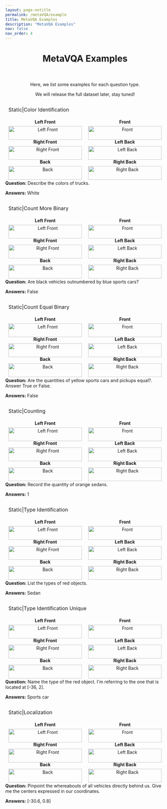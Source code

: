```yaml
---
layout: page-notitle
permalink: /metaVQA/example
title: MetaVQA Examples
description: "MetaVQA Examples"
nav: false
nav_order: 4
---
```

<header class="post-header center-text">
    <h1 class="post-title">MetaVQA Examples</h1>
</header>
<div style="text-align: center;">
  <p>Here, we list some examples for each question type.</p>
  <p>We will release the full dataset later, stay tuned!</p>
</div>


<div class="container">
    <!-- Question Type -->
      <div class="question-section" style="margin-top: 20px;">
        <div class="badge badge-tag" style="font-size: 1rem; padding: 10px; display: inline-block;">Static|Color Identification</div>
        <!-- <h2 style="margin-bottom: 15px;">Question Type: <span id="question-type">Static|Color Identification</span></h2> -->
    </div>
    <div class="row" style="display: flex; justify-content: center; flex-wrap: wrap;">
        <!-- First Row -->
        <div class="image-container" style="text-align: center; margin: 10px; flex: 1 0 30%;">
            <span class="location-label" style="display: block; font-weight: bold; margin-bottom: 5px;">Left Front</span>
            <img src="../assets/img/metavqa/static_new/static_color_identification/leftf/rgb_leftf_572_20.png" alt="Left Front" class="my-image" style="width: 100%; height: auto;">
        </div>
        <div class="image-container" style="text-align: center; margin: 10px; flex: 1 0 30%;">
            <span class="location-label" style="display: block; font-weight: bold; margin-bottom: 5px;">Front</span>
            <img src="../assets/img/metavqa/static_new/static_color_identification/front/rgb_front_572_20.png" alt="Front" class="my-image" style="width: 100%; height: auto;">
        </div>
        <div class="image-container" style="text-align: center; margin: 10px; flex: 1 0 30%;">
            <span class="location-label" style="display: block; font-weight: bold; margin-bottom: 5px;">Right Front</span>
            <img src="../assets/img/metavqa/static_new/static_color_identification/rightf/rgb_rightf_572_20.png" alt="Right Front" class="my-image" style="width: 100%; height: auto;">
        </div>
        <!-- Second Row -->
        <div class="image-container" style="text-align: center; margin: 10px; flex: 1 0 30%;">
            <span class="location-label" style="display: block; font-weight: bold; margin-bottom: 5px;">Left Back</span>
            <img src="../assets/img/metavqa/static_new/static_color_identification/leftb/rgb_leftb_572_20.png" alt="Left Back" class="my-image" style="width: 100%; height: auto;">
        </div>
        <div class="image-container" style="text-align: center; margin: 10px; flex: 1 0 30%;">
            <span class="location-label" style="display: block; font-weight: bold; margin-bottom: 5px;">Back</span>
            <img src="../assets/img/metavqa/static_new/static_color_identification/back/rgb_back_572_20.png" alt="Back" class="my-image" style="width: 100%; height: auto;">
        </div>
        <div class="image-container" style="text-align: center; margin: 10px; flex: 1 0 30%;">
            <span class="location-label" style="display: block; font-weight: bold; margin-bottom: 5px;">Right Back</span>
            <img src="../assets/img/metavqa/static_new/static_color_identification/rightb/rgb_rightb_572_20.png" alt="Right Back" class="my-image" style="width: 100%; height: auto;">
        </div>
    </div>
    <div class="question-and-answer">
        <p id="question-text" style="margin-bottom: 5px;"><strong>Question:</strong> Describe the colors of trucks.</p>
        <p id="answers" style="margin-bottom: 5px;"><strong>Answers:</strong> White</p>
    </div>
</div>

<div class="container">
    <!-- Question Type -->
      <div class="question-section" style="margin-top: 20px;">
        <div class="badge badge-tag" style="font-size: 1rem; padding: 10px; display: inline-block;">Static|Count More Binary</div>
        <!-- <h2 style="margin-bottom: 15px;">Question Type: <span id="question-type">Static|Color Identification</span></h2> -->
    </div>
    <div class="row" style="display: flex; justify-content: center; flex-wrap: wrap;">
        <!-- First Row -->
        <div class="image-container" style="text-align: center; margin: 10px; flex: 1 0 30%;">
            <span class="location-label" style="display: block; font-weight: bold; margin-bottom: 5px;">Left Front</span>
            <img src="../assets/img/metavqa/static_new/static_count_more_binary/leftf/rgb_leftf_4233_43.png" alt="Left Front" class="my-image" style="width: 100%; height: auto;">
        </div>
        <div class="image-container" style="text-align: center; margin: 10px; flex: 1 0 30%;">
            <span class="location-label" style="display: block; font-weight: bold; margin-bottom: 5px;">Front</span>
            <img src="../assets/img/metavqa/static_new/static_count_more_binary/front/rgb_front_4233_43.png" alt="Front" class="my-image" style="width: 100%; height: auto;">
        </div>
        <div class="image-container" style="text-align: center; margin: 10px; flex: 1 0 30%;">
            <span class="location-label" style="display: block; font-weight: bold; margin-bottom: 5px;">Right Front</span>
            <img src="../assets/img/metavqa/static_new/static_count_more_binary/rightf/rgb_rightf_4233_43.png" alt="Right Front" class="my-image" style="width: 100%; height: auto;">
        </div>
        <!-- Second Row -->
        <div class="image-container" style="text-align: center; margin: 10px; flex: 1 0 30%;">
            <span class="location-label" style="display: block; font-weight: bold; margin-bottom: 5px;">Left Back</span>
            <img src="../assets/img/metavqa/static_new/static_count_more_binary/leftb/rgb_leftb_4233_43.png" alt="Left Back" class="my-image" style="width: 100%; height: auto;">
        </div>
        <div class="image-container" style="text-align: center; margin: 10px; flex: 1 0 30%;">
            <span class="location-label" style="display: block; font-weight: bold; margin-bottom: 5px;">Back</span>
            <img src="../assets/img/metavqa/static_new/static_count_more_binary/back/rgb_back_4233_43.png" alt="Back" class="my-image" style="width: 100%; height: auto;">
        </div>
        <div class="image-container" style="text-align: center; margin: 10px; flex: 1 0 30%;">
            <span class="location-label" style="display: block; font-weight: bold; margin-bottom: 5px;">Right Back</span>
            <img src="../assets/img/metavqa/static_new/static_count_more_binary/rightb/rgb_rightb_4233_43.png" alt="Right Back" class="my-image" style="width: 100%; height: auto;">
        </div>
    </div>
    <div class="question-and-answer">
        <p id="question-text" style="margin-bottom: 5px;"><strong>Question:</strong> Are black vehicles outnumbered by blue sports cars?</p>
        <p id="answers" style="margin-bottom: 5px;"><strong>Answers:</strong> False</p>
    </div>
</div>

<div class="container">
    <!-- Question Type -->
      <div class="question-section" style="margin-top: 20px;">
        <div class="badge badge-tag" style="font-size: 1rem; padding: 10px; display: inline-block;">Static|Count Equal Binary</div>
        <!-- <h2 style="margin-bottom: 15px;">Question Type: <span id="question-type">Static|Color Identification</span></h2> -->
    </div>
    <div class="row" style="display: flex; justify-content: center; flex-wrap: wrap;">
        <!-- First Row -->
        <div class="image-container" style="text-align: center; margin: 10px; flex: 1 0 30%;">
            <span class="location-label" style="display: block; font-weight: bold; margin-bottom: 5px;">Left Front</span>
            <img src="../assets/img/metavqa/static_new/static_count_equal_binary/leftf/download.png" alt="Left Front" class="my-image" style="width: 100%; height: auto;">
        </div>
        <div class="image-container" style="text-align: center; margin: 10px; flex: 1 0 30%;">
            <span class="location-label" style="display: block; font-weight: bold; margin-bottom: 5px;">Front</span>
            <img src="../assets/img/metavqa/static_new/static_count_equal_binary/front/download.png" alt="Front" class="my-image" style="width: 100%; height: auto;">
        </div>
        <div class="image-container" style="text-align: center; margin: 10px; flex: 1 0 30%;">
            <span class="location-label" style="display: block; font-weight: bold; margin-bottom: 5px;">Right Front</span>
            <img src="../assets/img/metavqa/static_new/static_count_equal_binary/rightf/download.png" alt="Right Front" class="my-image" style="width: 100%; height: auto;">
        </div>
        <!-- Second Row -->
        <div class="image-container" style="text-align: center; margin: 10px; flex: 1 0 30%;">
            <span class="location-label" style="display: block; font-weight: bold; margin-bottom: 5px;">Left Back</span>
            <img src="../assets/img/metavqa/static_new/static_count_equal_binary/leftb/download.png" alt="Left Back" class="my-image" style="width: 100%; height: auto;">
        </div>
        <div class="image-container" style="text-align: center; margin: 10px; flex: 1 0 30%;">
            <span class="location-label" style="display: block; font-weight: bold; margin-bottom: 5px;">Back</span>
            <img src="../assets/img/metavqa/static_new/static_count_equal_binary/back/download.png" alt="Back" class="my-image" style="width: 100%; height: auto;">
        </div>
        <div class="image-container" style="text-align: center; margin: 10px; flex: 1 0 30%;">
            <span class="location-label" style="display: block; font-weight: bold; margin-bottom: 5px;">Right Back</span>
            <img src="../assets/img/metavqa/static_new/static_count_equal_binary/rightb/download.png" alt="Right Back" class="my-image" style="width: 100%; height: auto;">
        </div>
    </div>
    <div class="question-and-answer">
        <p id="question-text" style="margin-bottom: 5px;"><strong>Question:</strong> Are the quantities of yellow sports cars and pickups equal?. Answer True or False.</p>
        <p id="answers" style="margin-bottom: 5px;"><strong>Answers:</strong> False</p>
    </div>
</div>

<div class="container">
    <!-- Question Type -->
      <div class="question-section" style="margin-top: 20px;">
        <div class="badge badge-tag" style="font-size: 1rem; padding: 10px; display: inline-block;">Static|Counting</div>
        <!-- <h2 style="margin-bottom: 15px;">Question Type: <span id="question-type">Static|Color Identification</span></h2> -->
    </div>
    <div class="row" style="display: flex; justify-content: center; flex-wrap: wrap;">
        <!-- First Row -->
        <div class="image-container" style="text-align: center; margin: 10px; flex: 1 0 30%;">
            <span class="location-label" style="display: block; font-weight: bold; margin-bottom: 5px;">Left Front</span>
            <img src="../assets/img/metavqa/static_new/static_counting/leftf/rgb_leftf_3716_65.png" alt="Left Front" class="my-image" style="width: 100%; height: auto;">
        </div>
        <div class="image-container" style="text-align: center; margin: 10px; flex: 1 0 30%;">
            <span class="location-label" style="display: block; font-weight: bold; margin-bottom: 5px;">Front</span>
            <img src="../assets/img/metavqa/static_new/static_counting/front/rgb_front_3716_65.png" alt="Front" class="my-image" style="width: 100%; height: auto;">
        </div>
        <div class="image-container" style="text-align: center; margin: 10px; flex: 1 0 30%;">
            <span class="location-label" style="display: block; font-weight: bold; margin-bottom: 5px;">Right Front</span>
            <img src="../assets/img/metavqa/static_new/static_counting/rightf/rgb_rightf_3716_65.png" alt="Right Front" class="my-image" style="width: 100%; height: auto;">
        </div>
        <!-- Second Row -->
        <div class="image-container" style="text-align: center; margin: 10px; flex: 1 0 30%;">
            <span class="location-label" style="display: block; font-weight: bold; margin-bottom: 5px;">Left Back</span>
            <img src="../assets/img/metavqa/static_new/static_counting/leftb/rgb_leftb_3716_65.png" alt="Left Back" class="my-image" style="width: 100%; height: auto;">
        </div>
        <div class="image-container" style="text-align: center; margin: 10px; flex: 1 0 30%;">
            <span class="location-label" style="display: block; font-weight: bold; margin-bottom: 5px;">Back</span>
            <img src="../assets/img/metavqa/static_new/static_counting/back/rgb_back_3716_65.png" alt="Back" class="my-image" style="width: 100%; height: auto;">
        </div>
        <div class="image-container" style="text-align: center; margin: 10px; flex: 1 0 30%;">
            <span class="location-label" style="display: block; font-weight: bold; margin-bottom: 5px;">Right Back</span>
            <img src="../assets/img/metavqa/static_new/static_counting/rightb/rgb_rightb_3716_65.png" alt="Right Back" class="my-image" style="width: 100%; height: auto;">
        </div>
    </div>
    <div class="question-and-answer">
        <p id="question-text" style="margin-bottom: 5px;"><strong>Question:</strong> Record the quantity of orange sedans.</p>
        <p id="answers" style="margin-bottom: 5px;"><strong>Answers:</strong> 1</p>
    </div>
</div>

<div class="container">
    <!-- Question Type -->
      <div class="question-section" style="margin-top: 20px;">
        <div class="badge badge-tag" style="font-size: 1rem; padding: 10px; display: inline-block;">Static|Type Identification</div>
        <!-- <h2 style="margin-bottom: 15px;">Question Type: <span id="question-type">Static|Color Identification</span></h2> -->
    </div>
    <div class="row" style="display: flex; justify-content: center; flex-wrap: wrap;">
        <!-- First Row -->
        <div class="image-container" style="text-align: center; margin: 10px; flex: 1 0 30%;">
            <span class="location-label" style="display: block; font-weight: bold; margin-bottom: 5px;">Left Front</span>
            <img src="../assets/img/metavqa/static_new/static_type_identification/leftf/download.png" alt="Left Front" class="my-image" style="width: 100%; height: auto;">
        </div>
        <div class="image-container" style="text-align: center; margin: 10px; flex: 1 0 30%;">
            <span class="location-label" style="display: block; font-weight: bold; margin-bottom: 5px;">Front</span>
            <img src="../assets/img/metavqa/static_new/static_type_identification/front/download.png" alt="Front" class="my-image" style="width: 100%; height: auto;">
        </div>
        <div class="image-container" style="text-align: center; margin: 10px; flex: 1 0 30%;">
            <span class="location-label" style="display: block; font-weight: bold; margin-bottom: 5px;">Right Front</span>
            <img src="../assets/img/metavqa/static_new/static_type_identification/rightf/download.png" alt="Right Front" class="my-image" style="width: 100%; height: auto;">
        </div>
        <!-- Second Row -->
        <div class="image-container" style="text-align: center; margin: 10px; flex: 1 0 30%;">
            <span class="location-label" style="display: block; font-weight: bold; margin-bottom: 5px;">Left Back</span>
            <img src="../assets/img/metavqa/static_new/static_type_identification/leftb/download.png" alt="Left Back" class="my-image" style="width: 100%; height: auto;">
        </div>
        <div class="image-container" style="text-align: center; margin: 10px; flex: 1 0 30%;">
            <span class="location-label" style="display: block; font-weight: bold; margin-bottom: 5px;">Back</span>
            <img src="../assets/img/metavqa/static_new/static_type_identification/back/download.png" alt="Back" class="my-image" style="width: 100%; height: auto;">
        </div>
        <div class="image-container" style="text-align: center; margin: 10px; flex: 1 0 30%;">
            <span class="location-label" style="display: block; font-weight: bold; margin-bottom: 5px;">Right Back</span>
            <img src="../assets/img/metavqa/static_new/static_type_identification/rightb/download.png" alt="Right Back" class="my-image" style="width: 100%; height: auto;">
        </div>
    </div>
    <div class="question-and-answer">
        <p id="question-text" style="margin-bottom: 5px;"><strong>Question:</strong> List the types of red objects.</p>
        <p id="answers" style="margin-bottom: 5px;"><strong>Answers:</strong> Sedan</p>
    </div>
</div>

<div class="container">
    <!-- Question Type -->
      <div class="question-section" style="margin-top: 20px;">
        <div class="badge badge-tag" style="font-size: 1rem; padding: 10px; display: inline-block;">Static|Type Identification Unique</div>
        <!-- <h2 style="margin-bottom: 15px;">Question Type: <span id="question-type">Static|Color Identification</span></h2> -->
    </div>
    <div class="row" style="display: flex; justify-content: center; flex-wrap: wrap;">
        <!-- First Row -->
        <div class="image-container" style="text-align: center; margin: 10px; flex: 1 0 30%;">
            <span class="location-label" style="display: block; font-weight: bold; margin-bottom: 5px;">Left Front</span>
            <img src="../assets/img/metavqa/static_new/static_type_identification_unique/leftf/rgb_leftf_6519_1.png" alt="Left Front" class="my-image" style="width: 100%; height: auto;">
        </div>
        <div class="image-container" style="text-align: center; margin: 10px; flex: 1 0 30%;">
            <span class="location-label" style="display: block; font-weight: bold; margin-bottom: 5px;">Front</span>
            <img src="../assets/img/metavqa/static_new/static_type_identification_unique/front/rgb_front_6519_1.png" alt="Front" class="my-image" style="width: 100%; height: auto;">
        </div>
        <div class="image-container" style="text-align: center; margin: 10px; flex: 1 0 30%;">
            <span class="location-label" style="display: block; font-weight: bold; margin-bottom: 5px;">Right Front</span>
            <img src="../assets/img/metavqa/static_new/static_type_identification_unique/rightf/rgb_rightf_6519_1.png" alt="Right Front" class="my-image" style="width: 100%; height: auto;">
        </div>
        <!-- Second Row -->
        <div class="image-container" style="text-align: center; margin: 10px; flex: 1 0 30%;">
            <span class="location-label" style="display: block; font-weight: bold; margin-bottom: 5px;">Left Back</span>
            <img src="../assets/img/metavqa/static_new/static_type_identification_unique/leftb/rgb_leftb_6519_1.png" alt="Left Back" class="my-image" style="width: 100%; height: auto;">
        </div>
        <div class="image-container" style="text-align: center; margin: 10px; flex: 1 0 30%;">
            <span class="location-label" style="display: block; font-weight: bold; margin-bottom: 5px;">Back</span>
            <img src="../assets/img/metavqa/static_new/static_type_identification_unique/back/rgb_back_6519_1.png" alt="Back" class="my-image" style="width: 100%; height: auto;">
        </div>
        <div class="image-container" style="text-align: center; margin: 10px; flex: 1 0 30%;">
            <span class="location-label" style="display: block; font-weight: bold; margin-bottom: 5px;">Right Back</span>
            <img src="../assets/img/metavqa/static_new/static_type_identification_unique/rightb/rgb_rightb_6519_1.png" alt="Right Back" class="my-image" style="width: 100%; height: auto;">
        </div>
    </div>
    <div class="question-and-answer">
        <p id="question-text" style="margin-bottom: 5px;"><strong>Question:</strong> Name the type of the red object. I'm referring to the one that is located at [-36, 2].</p>
        <p id="answers" style="margin-bottom: 5px;"><strong>Answers:</strong> Sports car</p>
    </div>
</div>

<div class="container">
    <!-- Question Type -->
      <div class="question-section" style="margin-top: 20px;">
        <div class="badge badge-tag" style="font-size: 1rem; padding: 10px; display: inline-block;">Static|Localization</div>
        <!-- <h2 style="margin-bottom: 15px;">Question Type: <span id="question-type">Static|Color Identification</span></h2> -->
    </div>
    <div class="row" style="display: flex; justify-content: center; flex-wrap: wrap;">
        <!-- First Row -->
        <div class="image-container" style="text-align: center; margin: 10px; flex: 1 0 30%;">
            <span class="location-label" style="display: block; font-weight: bold; margin-bottom: 5px;">Left Front</span>
            <img src="../assets/img/metavqa/static_new/static_localization/leftf/download.png" alt="Left Front" class="my-image" style="width: 100%; height: auto;">
        </div>
        <div class="image-container" style="text-align: center; margin: 10px; flex: 1 0 30%;">
            <span class="location-label" style="display: block; font-weight: bold; margin-bottom: 5px;">Front</span>
            <img src="../assets/img/metavqa/static_new/static_localization/front/download.png" alt="Front" class="my-image" style="width: 100%; height: auto;">
        </div>
        <div class="image-container" style="text-align: center; margin: 10px; flex: 1 0 30%;">
            <span class="location-label" style="display: block; font-weight: bold; margin-bottom: 5px;">Right Front</span>
            <img src="../assets/img/metavqa/static_new/static_localization/rightf/download.png" alt="Right Front" class="my-image" style="width: 100%; height: auto;">
        </div>
        <!-- Second Row -->
        <div class="image-container" style="text-align: center; margin: 10px; flex: 1 0 30%;">
            <span class="location-label" style="display: block; font-weight: bold; margin-bottom: 5px;">Left Back</span>
            <img src="../assets/img/metavqa/static_new/static_localization/leftb/download.png" alt="Left Back" class="my-image" style="width: 100%; height: auto;">
        </div>
        <div class="image-container" style="text-align: center; margin: 10px; flex: 1 0 30%;">
            <span class="location-label" style="display: block; font-weight: bold; margin-bottom: 5px;">Back</span>
            <img src="../assets/img/metavqa/static_new/static_localization/back/download.png" alt="Back" class="my-image" style="width: 100%; height: auto;">
        </div>
        <div class="image-container" style="text-align: center; margin: 10px; flex: 1 0 30%;">
            <span class="location-label" style="display: block; font-weight: bold; margin-bottom: 5px;">Right Back</span>
            <img src="../assets/img/metavqa/static_new/static_localization/rightb/download.png" alt="Right Back" class="my-image" style="width: 100%; height: auto;">
        </div>
    </div>
    <div class="question-and-answer">
        <p id="question-text" style="margin-bottom: 5px;"><strong>Question:</strong> Pinpoint the whereabouts of all vehicles directly behind us. Give me the centers expressed in our coordinates.</p>
        <p id="answers" style="margin-bottom: 5px;"><strong>Answers:</strong> [-30.6, 0.8]</p>
    </div>
</div>